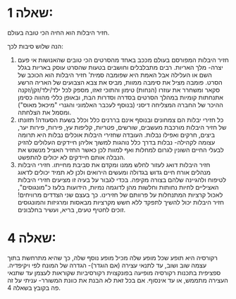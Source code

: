 # שאלה 1: 

חזיר היבלות הוא החיה הכי טובה בעולם. 

הנה שלוש סיבות לכך: 

1. חזיר היבלות המפורסם בעולם מככב באחד מהסרטים הכי טובים שהאנושות אי פעם יצרה- מלך האריות. רבים מתבלבלים וחושבים בטעות שהסרט עוסק באריות בגלל השם או העלילה אבל האמת היא שפומבה סמית' חזיר היבלות הוא הכוכב של הסרט. פומבה מציל את סימבה ממוות, מביס את צבא הצבועים של האריה הרשע סקאר ומשחרר את עוזרו (הנחות) טימון והתוכי זאזו, מספק לכל ילד/ילד/זקן/זקנה אתנחתות קומיות במהלך הסרטים בסדרה וסדרות הבת, ובאופן כללי מהווה כסימן ההיכר של החברה המצליחה דיסני (בנוסף לעכבר האלמוני והגנרי "מיכאל מאוס") ומסמל את הצלחתה.     
2. כל חזירי יבלות הם צמחונים ובנוסף אינם בררנים כלל וכלל בשעת הסעודה! תזונתו של חזיר היבלות מורכבת מעשבים, שורשים, פטריות, קליפות עץ, פירות, פירות יער, ביצים, חרקים ואפילו נבלות. העובדה שחזירי היבלות אוכלים נבלות היא תרומה עצומה לקהילה- נבלות בדרך כלל נוהגות למשוך אליהן חיידקים העלולים להזיק לבעלי החיים השונין לגרום למחלות ואף למוות לכן כאשר החזיר האציל מנשנש את הנבלה אותם חיידקים לא יכולים להתפשט.
3. חזיר היבלות דואג לעזור לחלש ממנו ומקדם את סביבת מחייתו. חזירי היבלות מנהלים אורח חיים גדוש בגדולה ומעשים הירואים ולכן לא תמיד יכולים לדאוג לטיפוח ולהגיינה שלהם בצורה מקיפה. בכדי לגבור על בעיה זו מציעים חזירי היבלות האציליים לחיות נחותות וחלשות מהן לדוגמה נמיות, הידועות בלעז כ"מונגוסים", לאכול קרציות המתנחלות על פרוותם של חזירינו. כך בעצם שני הצדדים מרוויחים! חזיר היבלות יכול להשיך לתפקד ללא חשש מקרציות מבאסות ומרגיזות והמונגוסים זוכים לחטיף טעים, בריא, ועשיר בחלבונים. 

# שאלה 4:

רקורסיה היא תופע שכל מופע שלה מכיל מופע נוסף שלה, כך שהיא מתרחשת בתוך עצמה שוב ושוב, עד לתנאי עצירה (אם הוגדר)- הגדרה של המונח לפי ויקיפדיה. ספציפית בתכנות רקורסיה מופיעה בפונקצוית רקורסיביות שקוראות לעצמן עד שתנאי העצירה מתממש, או עד אינסוף. אם בכל זאת לא הבנת את כוונת המשורר- עניתי על זה פה בקובץ בשאלה 4. 
